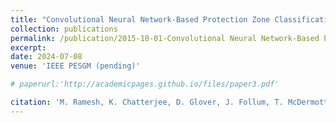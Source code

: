 ```yaml
---
title: "Convolutional Neural Network-Based Protection Zone Classification of Faults in Distribution Feeders with PVs"
collection: publications
permalink: /publication/2015-10-01-Convolutional Neural Network-Based Protection Zone Classification of Faults in Distribution Feeders with PVs
excerpt: 
date: 2024-07-08 
venue: 'IEEE PESGM (pending)'

# paperurl:'http://academicpages.github.io/files/paper3.pdf'

citation: 'M. Ramesh, K. Chatterjee, D. Glover, J. Follum, T. McDermott, A. Reiman. &quot;Convolutional Neural Network-Based Protection Zone Classification of Faults in Distribution Feeders with PVs.&quot; <i>IEEE PES General Meeting</i>. 2024. pp.1-5.'
---
```


<!--- [Download paper here](http://academicpages.github.io/files/paper3.pdf) --->

<!---Recommended citation: Your Name, You. (2015). "Paper Title Number 3." <i>Journal 1</i>. 1(3). --->
